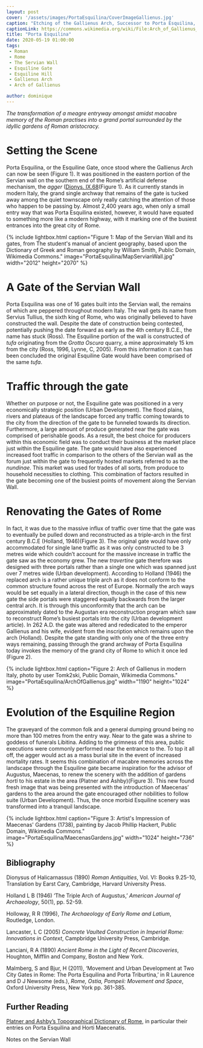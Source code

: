 ```yaml
---
layout: post
cover: '/assets/images/PortaEsquilina/CoverImageGallienus.jpg'
caption: "Etching of the Gallienus Arch, Successor to Porta Esquilina, from Le antichità Romane. Tomo I, tav. XXVI // Opere di Giovanni Battista Piranesi, Francesco Piranesi e d'altri. Firmin Didot Freres, Paris, 1835-1839. Tomo 1., Wikimedia Commons, Public Domain."
captionLink: https://commons.wikimedia.org/wiki/File:Arch_of_Gallienus_-_Piranesi.jpg
title: "Porta Esquilina"
date: 2020-05-19 01:00:00
tags:
 - Roman
 - Rome
 - The Servian Wall
 - Esquiline Gate
 - Esquiline Hill
 - Gallienus Arch
 - Arch of Gallienus

author: dominique
---
```


_The transformation of a meagre entryway amongst amidst macabre memory of the Roman practises into a grand portal surrounded by the idyllic gardens of Roman aristocracy._


# Setting the Scene

Porta Esquilina, or the Esquiline Gate, once stood where the Gallienus Arch can now be seen (Figure 1). It was positioned in the eastern portion of the Servian wall on the southern end of the Rome’s artificial defense mechanism, the _agger_ ([Dionys. IX.68](https://penelope.uchicago.edu/Thayer/E/Roman/Texts/Dionysius_of_Halicarnassus/9C*.html#68.3 )(Figure 1). As it currently stands in modern Italy, the grand single archway that remains of the gate is tucked away among the quiet townscape only really catching the attention of those who happen to be passing by. Almost 2,400 years ago, when only a small entry way that was Porta Esquilina existed, however, it would have equated to something more like a modern highway, with it marking one of the busiest entrances into the great city of Rome.

{% include lightbox.html
caption="Figure 1: Map of the Servian Wall and its gates, from The student's manual of ancient geography, based upon the Dictionary of Greek and Roman geography by William Smith, Public Domain, Wikimedia Commons."
image="PortaEsquilina/MapServianWall.jpg"
width="2012"
height="2070" %}

# A Gate of the Servian Wall

Porta Esquilina was one of 16 gates built into the Servian wall, the remains of which are peppered throughout modern Italy. The wall gets its name from Servius Tullius, the sixth king of Rome, who was originally believed to have constructed the wall. Despite the date of construction being contested, potentially pushing the date forward as early as the 4th century B.C.E., the name has stuck (Ross). The Esquiline portion of the wall is constructed of _tufa_ originating from the _Grotta Oscura_ quarry, a mine approximately 15 km from the city (Ross, 1996, Lynne, C, 2005). From this information it can has been concluded the original Esquiline Gate would have been comprised of the same _tufa_.

# Traffic through the gate

Whether on purpose or not, the Esquiline gate was positioned in a very economically strategic position (Urban Development). The flood plains, rivers and plateaus of the landscape forced any traffic coming towards to the city from the direction of the gate to be funneled towards its direction. Furthermore, a large amount of produce generated near the gate was comprised of perishable goods. As a result, the best choice for producers within this economic field was to conduct their business at the market place just within the Esquiline gate. The gate would have also experienced increased foot traffic in comparison to the others of the Servian wall as the forum just within the gate to frequently hosted markets referred to as the _nundinae_. This market was used for trades of all sorts, from produce to household necessities to clothing. This combination of factors resulted in the gate becoming one of the busiest points of movement along the Servian Wall.

# Renovating the Gates of Rome

In fact, it was due to the massive influx of traffic over time that the gate was to eventually be pulled down and reconstructed as a triple-arch in the first century B.C.E (Holland, 1946)(Figure 3). The original gate would have only accommodated for single lane traffic as it was only constructed to be 3 metres wide which couldn’t account for the massive increase in traffic the gate saw as the economy grew. The new _travertine_ gate therefore was designed with three portals rather than a single one which was spanned just over 7 metres wide (Urban development). According to Holland (1946) the replaced arch is a rather unique triple arch as it does not conform to the common structure found across the rest of Europe. Normally the arch ways would be set equally in a lateral direction, though in the case of this new gate the side portals were staggered equally backwards from the larger central arch. It is through this unconformity that the arch can be approximately dated to the Augustan era reconstruction program which saw to reconstruct Rome’s busiest portals into the city (Urban development article). In 262 A.D. the gate was altered and rededicated to the emperor Gallienus and his wife, evident from the inscription which remains upon the arch (Holland). Despite the gate standing with only one of the three entry ways remaining, passing through the grand archway of Porta Esquilina today invokes the memory of the grand city of Rome to which it once led (Figure 2).

{% include lightbox.html
caption="Figure 2: Arch of Gallienus in modern Italy, photo by user Tomk2ski, Public Domain, Wikimedia Commons."
image="PortaEsquilina/ArchOfGallienus.jpg"
width="1190"
height="1024" %}

# Evolution of the Esquiline Region

The graveyard of the common folk and a general dumping ground being no more than 100 metres from the entry way. Near to the gate was a shrine to goddess of funerals Libitina. Adding to the grimness of this area, public executions were commonly performed near the entrance to the. To top it all off, the agger would act as a mass burial site in the event of increased mortality rates. It seems this combination of macabre memories across the landscape through the Esquiline gate became inspiration for the advisor of Augustus, Maecenas, to renew the scenery with the addition of gardens _horti_ to his estate in the area (Platner and Ashby)(Figure 3). This new found fresh image that was being presented with the introduction of Maecenas’ gardens to the area around the gate encouraged other nobilities to follow suite (Urban Development). Thus, the once morbid Esquiline scenery was transformed into a tranquil landscape.

{% include lightbox.html
caption="Figure 3: Artist's Impression of Maecenas' Gardens (1738), painting by Jacob Phillip Hackert, Public Domain, Wikimedia Commons."
image="PortaEsquilina/MaecenasGardens.jpg"
width="1024"
height="736" %}

## Bibliography

Dionysus of Halicarnassus (1890) _Roman Antiquities_, Vol. VI: Books 9.25-10, Translation by Earst Cary, Cambridge, Harvard University Press.

Holland L B (1946) ‘The Triple Arch of Augustus,’ _American Journal of Archaeology_, 50(1), pp. 52-59.

Holloway, R R (1996), _The Archaeology of Early Rome and Latium_, Routledge, London.

Lancaster, L C (2005) _Concrete Vaulted Construction in Imperial Rome: Innovations in Context_, Campbridge University Press, Cambridge.

Lanciani, R A (1890) _Ancient Rome in the Light of Recent Discoveries_, Houghton, Mifflin and Company, Boston and New York.

Malmberg, S and Bjur, H (2011), ‘Movement and Urban Development at Two City Gates in Rome: The Porta Esquilina and Porta Triburtina,’ in R Laurence and  D J Newsome (eds.), _Rome, Ostia, Pompeii: Movement and Space_, Oxford University Press, New York pp. 361-385.


## Further Reading

[Platner and Ashby’s Topographical Dictionary of Rome](http://penelope.uchicago.edu/Thayer/E/Gazetteer/Places/Europe/Italy/Lazio/Roma/Rome/_Texts/PLATOP*/home.html), in particular their entries on Porta Esquilina and Horti Maecenatis.

Notes on the Servian Wall
